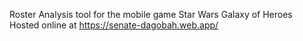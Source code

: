 Roster Analysis tool for the mobile game Star Wars Galaxy of Heroes
Hosted online at https://senate-dagobah.web.app/
